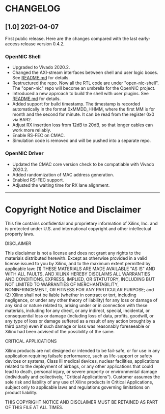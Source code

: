 # CHANGELOG

## [1.0] 2021-04-07

First public release.  Here are the changes compared with the last early-access
release version 0.4.2.

### OpenNIC Shell

- Upgraded to Vivado 2020.2.
- Changed the AXI-stream interfaces between shell and user logic boxes.  See
  [README.md](https://github.com/Xilinx/open-nic-shell/blob/3b6f94a5855d468001d895e1768f25d25907bf02/README.md)
  for details.
- Restructured the repo.  Now all the RTL code are under "open-nic-shell". The
  "open-nic" repo will become an umbrella for the OpenNIC project.
- Introduced a new approach to build the shell with user plugins.  See
  [README.md](https://github.com/Xilinx/open-nic-shell/blob/3b6f94a5855d468001d895e1768f25d25907bf02/README.md)
  for details.
- Added support for build timestamp.  The timestamp is recorded automatically in
  the format 0xMMDD_HHMM, where the first MM is for month and the second for
  minute. It can be read from the register 0x0 via BAR2.
- Adjust RX insertion loss from 12dB to 20dB, so that longer cables can work
  more reliably.
- Enable RS-FEC on CMAC.
- Simulation code is removed and will be pushed into a separate repo.

### OpenNIC Driver

- Updated the CMAC core version check to be compatiable with Vivado 2020.2.
- Added randomization of MAC address generation.
- Enabled RS-FEC support.
- Adjusted the waiting time for RX lane alignment.

---

# Copyright Notice and Disclaimer

This file contains confidential and proprietary information of Xilinx, Inc. and
is protected under U.S. and international copyright and other intellectual
property laws.

DISCLAIMER

This disclaimer is not a license and does not grant any rights to the materials
distributed herewith.  Except as otherwise provided in a valid license issued to
you by Xilinx, and to the maximum extent permitted by applicable law: (1) THESE
MATERIALS ARE MADE AVAILABLE "AS IS" AND WITH ALL FAULTS, AND XILINX HEREBY
DISCLAIMS ALL WARRANTIES AND CONDITIONS, EXPRESS, IMPLIED, OR STATUTORY,
INCLUDING BUT NOT LIMITED TO WARRANTIES OF MERCHANTABILITY, NONINFRINGEMENT, OR
FITNESS FOR ANY PARTICULAR PURPOSE; and (2) Xilinx shall not be liable (whether
in contract or tort, including negligence, or under any other theory of
liability) for any loss or damage of any kind or nature related to, arising
under or in connection with these materials, including for any direct, or any
indirect, special, incidental, or consequential loss or damage (including loss
of data, profits, goodwill, or any type of loss or damage suffered as a result
of any action brought by a third party) even if such damage or loss was
reasonably foreseeable or Xilinx had been advised of the possibility of the
same.

CRITICAL APPLICATIONS

Xilinx products are not designed or intended to be fail-safe, or for use in any
application requiring failsafe performance, such as life-support or safety
devices or systems, Class III medical devices, nuclear facilities, applications
related to the deployment of airbags, or any other applications that could lead
to death, personal injury, or severe property or environmental damage
(individually and collectively, "Critical Applications"). Customer assumes the
sole risk and liability of any use of Xilinx products in Critical Applications,
subject only to applicable laws and regulations governing limitations on product
liability.

THIS COPYRIGHT NOTICE AND DISCLAIMER MUST BE RETAINED AS PART OF THIS FILE AT
ALL TIMES.
